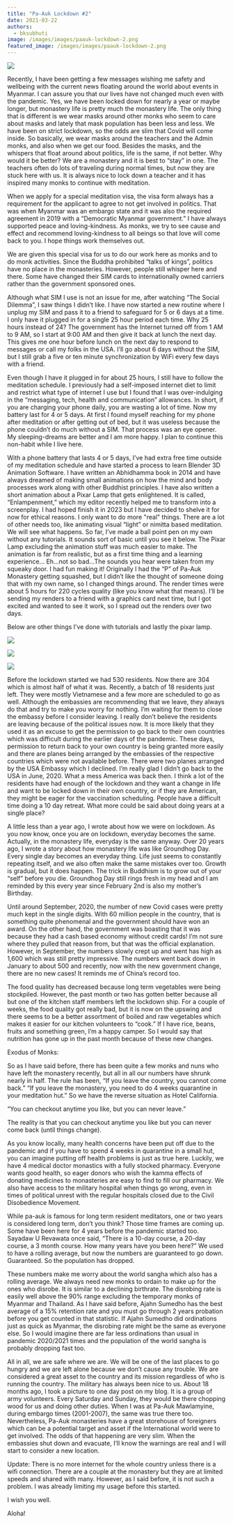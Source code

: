 ```yaml
---
title: "Pa-Auk Lockdown #2"
date: 2021-03-22
authors: 
  - bksubhuti
image: /images/images/paauk-lockdown-2.png
featured_image: /images/images/paauk-lockdown-2.png
---
```


![](/images/paauk-lockdown-2.png)

Recently, I have been getting a few messages wishing me safety and wellbeing with the current news floating around the world about events in Myanmar. I can assure you that our lives have not changed much even with the pandemic. Yes, we have been locked down for nearly a year or maybe longer, but monastery life is pretty much the monastery life. The only thing that is different is we wear masks around other monks who seem to care about masks and lately that mask population has been less and less. We have been on strict lockdown, so the odds are slim that Covid will come inside. So basically, we wear masks around the teachers and the Admin monks, and also when we get our food. Besides the masks, and the whispers that float around about politics, life is the same, if not better. Why would it be better? We are a monastery and it is best to “stay” in one. The teachers often do lots of traveling during normal times, but now they are stuck here with us. It is always nice to lock down a teacher and it has inspired many monks to continue with meditation.

When we apply for a special meditation visa, the visa form always has a requirement for the applicant to agree to not get involved in politics. That was when Myanmar was an embargo state and it was also the required agreement in 2019 with a “Democratic Myanmar government.” I have always supported peace and loving-kindness. As monks, we try to see cause and effect and recommend loving-kindness to all beings so that love will come back to you. I hope things work themselves out.

We are given this special visa for us to do our work here as monks and to do monk activities. Since the Buddha prohibited “talks of kings”, politics have no place in the monasteries. However, people still whisper here and there. Some have changed their SIM cards to internationally owned carriers rather than the government sponsored ones.

Although what SIM I use is not an issue for me, after watching “The Social Dilemma”, I saw things I didn’t like. I have now started a new routine where I unplug my SIM and pass it to a friend to safeguard for 5 or 6 days at a time. I only have it plugged in for a single 25 hour period each time. Why 25 hours instead of 24? The government has the Internet turned off from 1 AM to 9 AM, so I start at 9:00 AM and then give it back at lunch the next day. This gives me one hour before lunch on the next day to respond to messages or call my folks in the USA. I’ll go about 6 days without the SIM, but I still grab a five or ten minute synchronization by WiFi every few days with a friend.

Even though I have it plugged in for about 25 hours, I still have to follow the meditation schedule. I previously had a self-imposed internet diet to limit and restrict what type of internet I use but I found that I was over-indulging in the “messaging, tech, health and communication” allowances. In short, if you are charging your phone daily, you are wasting a lot of time. Now my battery last for 4 or 5 days. At first I found myself reaching for my phone after meditation or after getting out of bed, but it was useless because the phone couldn’t do much without a SIM. That process was an eye opener. My sleeping-dreams are better and I am more happy. I plan to continue this non-habit while I live here.

With a phone battery that lasts 4 or 5 days, I’ve had extra free time outside of my meditation schedule and have started a process to learn Blender 3D Animation Software. I have written an Abhidhamma book in 2014 and have always dreamed of making small animations on how the mind and body processes work along with other Buddhist principles. I have also written a short animation about a Pixar Lamp that gets enlightened. It is called, “Enlampenment,” which my editor recently helped me to transform into a screenplay. I had hoped finish it in 2023 but I have decided to shelve it for now for ethical reasons. I only want to do more "real" things. There are a lot of other needs too, like animating visual “light” or nimitta based meditation. We will see what happens. So far, I’ve made a ball point pen on my own without any tutorials. It sounds sort of basic until you see it below. The Pixar Lamp excluding the animation stuff was much easier to make. The animation is far from realistic, but as a first time thing and a learning experience... Eh...not so bad...The sounds you hear were taken from my squeaky door. I had fun making it! Originally I had the “P” of Pa-Auk Monastery getting squashed, but I didn’t like the thought of someone doing that with my own name, so I changed things around. The render times were about 5 hours for 220 cycles quality (like you know what that means). I’ll be sending my renders to a friend with a graphics card next time, but I got excited and wanted to see it work, so I spread out the renders over two days.

Below are other things I’ve done with tutorials and lastly the pixar lamp.

![](/images/glasses-and-headphone-1024x576.png)

![](/images/blender-screen-ballpen-1024x558.png)

![](/images/buddha-light2-1024x576.png)

Before the lockdown started we had 530 residents. Now there are 304 which is almost half of what it was. Recently, a batch of 18 residents just left. They were mostly Vietnamese and a few more are scheduled to go as well. Although the embassies are recommending that we leave, they always do that and try to make you worry for nothing. I’m waiting for them to close the embassy before I consider leaving. I really don’t believe the residents are leaving because of the political issues now. It is more likely that they used it as an excuse to get the permission to go back to their own countries which was difficult during the earlier days of the pandemic. These days, permission to return back to your own country is being granted more easily and there are planes being arranged by the embassies of the respective countries which were not available before. There were two planes arranged by the USA Embassy which I declined. I’m really glad I didn’t go back to the USA in June, 2020. What a mess America was back then. I think a lot of the residents have had enough of the lockdown and they want a change in life and want to be locked down in their own country, or if they are American, they might be eager for the vaccination scheduling. People have a difficult time doing a 10 day retreat. What more could be said about doing years at a single place?

A little less than a year ago, I wrote about how we were on lockdown. As you now know, once you are on lockdown, everyday becomes the same. Actually, in the monastery life, everyday is the same anyway. Over 20 years ago, I wrote a story about how monastery life was like Groundhog Day. Every single day becomes an everyday thing. Life just seems to constantly repeating itself, and we also often make the same mistakes over too. Growth is gradual, but it does happen. The trick in Buddhism is to grow out of your “self” before you die. Groundhog Day still rings fresh in my head and I am reminded by this every year since February 2nd is also my mother’s Birthday.

Until around September, 2020, the number of new Covid cases were pretty much kept in the single digits. With 60 million people in the country, that is something quite phenomenal and the government should have won an award. On the other hand, the government was boasting that it was because they had a cash based economy without credit cards! I’m not sure where they pulled that reason from, but that was the official explanation. However, in September, the numbers slowly crept up and went has high as 1,600 which was still pretty impressive. The numbers went back down in January to about 500 and recently, now with the new government change, there are no new cases! It reminds me of China’s record too.

The food quality has decreased because long term vegetables were being stockpiled. However, the past month or two has gotten better because all but one of the kitchen staff members left the lockdown ship. For a couple of weeks, the food quality got really bad, but it is now on the upswing and there seems to be a better assortment of boiled and raw vegetables which makes it easier for our kitchen volunteers to “cook.” If I have rice, beans, fruits and something green, I’m a happy camper. So I would say that nutrition has gone up in the past month because of these new changes.

Exodus of Monks:

So as I have said before, there has been quite a few monks and nuns who have left the monastery recently, but all in all our numbers have shrunk nearly in half. The rule has been, “If you leave the country, you cannot come back.” “If you leave the monastery, you need to do 4 weeks quarantine in your meditation hut.” So we have the reverse situation as Hotel California.

“You can checkout anytime you like, but you can never leave.”

The reality is that you can checkout anytime you like but you can never come back (until things change).

As you know locally, many health concerns have been put off due to the pandemic and if you have to spend 4 weeks in quarantine in a small hut, you can imagine putting off health problems is just as true here. Luckily, we have 4 medical doctor monastics with a fully stocked pharmacy. Everyone wants good health, so eager donors who wish the kamma effects of donating medicines to monasteries are easy to find to fill our pharmacy. We also have access to the military hospital when things go wrong, even in times of political unrest with the regular hospitals closed due to the Civil Disobedience Movement.

While pa-auk is famous for long term resident meditators, one or two years is considered long term, don’t you think? Those time frames are coming up. Some have been here for 4 years before the pandemic started too. Sayadaw U Revawata once said, “There is a 10-day course, a 20-day course, a 3 month course. How many years have you been here?” We used to have a rolling average, but now the numbers are guaranteed to go down. Guaranteed. So the population has dropped.

These numbers make me worry about the world sangha which also has a rolling average. We always need new monks to ordain to make up for the ones who disrobe. It is similar to a declining birthrate. The disrobing rate is easily well above the 90% range excluding the temporary monks of Myanmar and Thailand. As I have said before, Ajahn Sumedho has the best average of a 15% retention rate and you must go through 2 years probation before you get counted in that statistic. If Ajahn Sumedho did ordinations just as quick as Myanmar, the disrobing rate might be the same as everyone else. So I would imagine there are far less ordinations than usual in pandemic 2020/2021 times and the population of the world sangha is probably dropping fast too.

All in all, we are safe where we are. We will be one of the last places to go hungry and we are left alone because we don’t cause any trouble. We are considered a great asset to the country and its mission regardless of who is running the country. The military has always been nice to us. About 18 months ago, I took a picture to one day post on my blog. It is a group of army volunteers. Every Saturday and Sunday, they would be there chopping wood for us and doing other duties. When I was at Pa-Auk Mawlamyine, during embargo times (2001-2007), the same was true there too. Nevertheless, Pa-Auk monasteries have a great storehouse of foreigners which can be a potential target and asset if the International world were to get involved. The odds of that happening are very slim. When the embassies shut down and evacuate, I’ll know the warnings are real and I will start to consider a new location.

Update: There is no more internet for the whole country unless there is a wifi connection. There are a couple at the monastery but they are at limited speeds and shared with many. However, as I said before, it is not such a problem. I was already limiting my usage before this started.

I wish you well.

Aloha!
